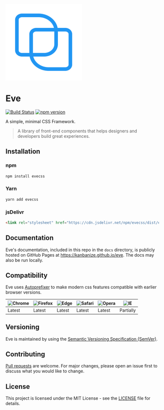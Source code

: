 <a href="https://kanbanize.github.io/eve">
    <img src="https://raw.githubusercontent.com/kanbanize/eve/master/docs/website/assets/images/logo.png" alt="EveCSS" width="250" height="250">
</a>

# Eve

[![Build Status](https://travis-ci.org/kanbanize/eve.svg?branch=master)](https://travis-ci.org/kanbanize/eve)
[![npm version](https://img.shields.io/npm/v/evecss.svg)](https://www.npmjs.com/package/evecss)

A simple, minimal CSS Framework.

> A library of front-end components that helps designers and developers build great experiences.

## Installation

### npm

```sh
npm install evecss
```

### Yarn

```sh
yarn add evecss
```

### jsDelivr

```html
<link rel="stylesheet" href="https://cdn.jsdelivr.net/npm/evecss/dist/eve.min.css">
```

## Documentation

Eve's documentation, included in this repo in the ```docs``` directory, is publicly hosted on GitHub Pages at https://kanbanize.github.io/eve. The docs may also be run locally.

## Compatibility

Eve uses [Autoprefixer](https://github.com/postcss/autoprefixer) to make modern css features compatible with earlier browser versions.

![Chrome](https://raw.github.com/alrra/browser-logos/master/src/chrome/chrome_24x24.png) | ![Firefox](https://raw.github.com/alrra/browser-logos/master/src/firefox/firefox_24x24.png) | ![Edge](https://raw.github.com/alrra/browser-logos/master/src/edge/edge_24x24.png) | ![Safari](https://raw.github.com/alrra/browser-logos/master/src/safari/safari_24x24.png) | ![Opera](https://raw.github.com/alrra/browser-logos/master/src/opera/opera_24x24.png) | ![IE](https://raw.github.com/alrra/browser-logos/master/src/archive/internet-explorer_9-11/internet-explorer_9-11_24x24.png)
--- | --- | --- | --- | --- | --- |
Latest | Latest | Latest | Latest | Latest | Partially |

## Versioning

Eve is maintained by using the [Semantic Versioning Specification (SemVer)](http://semver.org).

## Contributing

[Pull requests](https://github.com/kanbanize/eve/blob/master/.github/PULL_REQUEST_TEMPLATE.md) are welcome. For major changes, please open an issue first to discuss what you would like to change.

## License

This project is licensed under the MIT License - see the [LICENSE](https://github.com/kanbanize/eve/blob/master/LICENSE) file for details.
